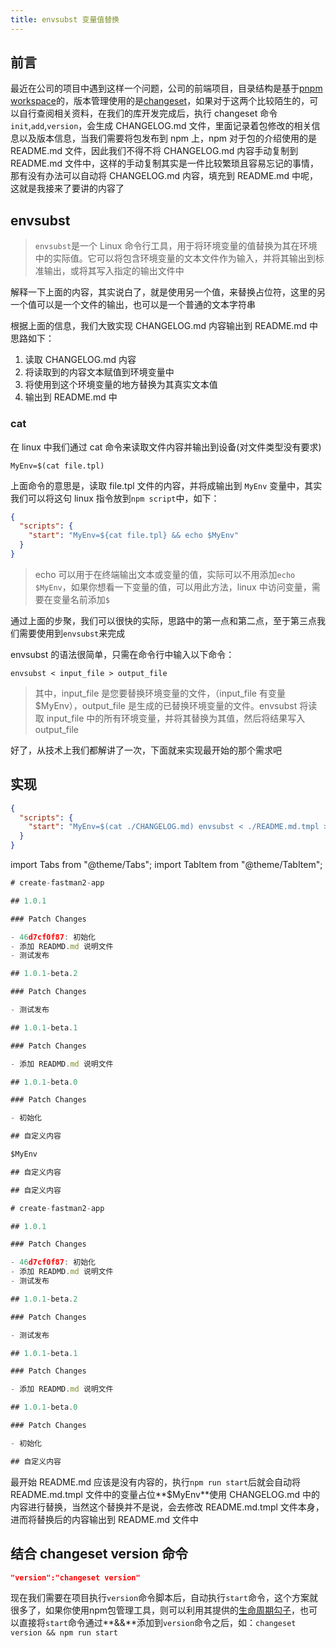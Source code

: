 ```yaml
---
title: envsubst 变量值替换
---
```


## 前言

最近在公司的项目中遇到这样一个问题，公司的前端项目，目录结构是基于[pnpm workspace](https://pnpm.io/workspaces)的，版本管理使用的是[changeset](https://github.com/changesets/changesets)，如果对于这两个比较陌生的，可以自行查阅相关资料，在我们的库开发完成后，执行 changeset 命令`init`,`add`,`version`，会生成 CHANGELOG.md 文件，里面记录着包修改的相关信息以及版本信息，当我们需要将包发布到 npm 上，npm 对于包的介绍使用的是 README.md 文件，因此我们不得不将 CHANGELOG.md 内容手动复制到 README.md 文件中，这样的手动复制其实是一件比较繁琐且容易忘记的事情，那有没有办法可以自动将 CHANGELOG.md 内容，填充到 README.md 中呢，这就是我接来了要讲的内容了

## envsubst

> `envsubst`是一个 Linux 命令行工具，用于将环境变量的值替换为其在环境中的实际值。它可以将包含环境变量的文本文件作为输入，并将其输出到标准输出，或将其写入指定的输出文件中

解释一下上面的内容，其实说白了，就是使用另一个值，来替换占位符，这里的另一个值可以是一个文件的输出，也可以是一个普通的文本字符串

根据上面的信息，我们大致实现 CHANGELOG.md 内容输出到 README.md 中思路如下：

1. 读取 CHANGELOG.md 内容
2. 将读取到的内容文本赋值到环境变量中
3. 将使用到这个环境变量的地方替换为其真实文本值
4. 输出到 README.md 中

### cat

在 linux 中我们通过 cat 命令来读取文件内容并输出到设备(对文件类型没有要求)

```linux
MyEnv=$(cat file.tpl)
```

上面命令的意思是，读取 file.tpl 文件的内容，并将成输出到 `MyEnv` 变量中，其实我们可以将这句 linux 指令放到`npm script`中，如下：

```json title=package.json
{
  "scripts": {
    "start": "MyEnv=${cat file.tpl} && echo $MyEnv"
  }
}
```

> echo 可以用于在终端输出文本或变量的值，实际可以不用添加`echo $MyEnv`，如果你想看一下变量的值，可以用此方法，linux 中访问变量，需要在变量名前添加`$`

通过上面的步聚，我们可以很快的实际，思路中的第一点和第二点，至于第三点我们需要使用到`envsubst`来完成

envsubst 的语法很简单，只需在命令行中输入以下命令：

```linux
envsubst < input_file > output_file
```

> 其中，input_file 是您要替换环境变量的文件，（input_file 有变量$MyEnv），output_file 是生成的已替换环境变量的文件。envsubst 将读取 input_file 中的所有环境变量，并将其替换为其值，然后将结果写入 output_file

好了，从技术上我们都解讲了一次，下面就来实现最开始的那个需求吧

## 实现

```json title=package.json
{
  "scripts": {
    "start": "MyEnv=$(cat ./CHANGELOG.md) envsubst < ./README.md.tmpl > ./README.md"
  }
}
```

import Tabs from "@theme/Tabs";
import TabItem from "@theme/TabItem";

<Tabs>
<TabItem value="CHANGELOG.md" label="CHANGELOG.md">

```js title=CHANGELOG.md
# create-fastman2-app

## 1.0.1

### Patch Changes

- 46d7cf0f87: 初始化
- 添加 READMD.md 说明文件
- 测试发布

## 1.0.1-beta.2

### Patch Changes

- 测试发布

## 1.0.1-beta.1

### Patch Changes

- 添加 READMD.md 说明文件

## 1.0.1-beta.0

### Patch Changes

- 初始化

```

</TabItem>
<TabItem value="README.md.tmpl" label="README.md.tmpl">

```js title=README.md.tmpl
## 自定义内容

$MyEnv

## 自定义内容
```

</TabItem>
<TabItem value="README.md" label="README.md">

```js title=README.md
## 自定义内容

# create-fastman2-app

## 1.0.1

### Patch Changes

- 46d7cf0f87: 初始化
- 添加 READMD.md 说明文件
- 测试发布

## 1.0.1-beta.2

### Patch Changes

- 测试发布

## 1.0.1-beta.1

### Patch Changes

- 添加 READMD.md 说明文件

## 1.0.1-beta.0

### Patch Changes

- 初始化

## 自定义内容
```

</TabItem>
</Tabs>

最开始 README.md 应该是没有内容的，执行`npm run start`后就会自动将 README.md.tmpl 文件中的变量占位**$MyEnv**使用 CHANGELOG.md 中的内容进行替换，当然这个替换并不是说，会去修改 README.md.tmpl 文件本身，进而将替换后的内容输出到 README.md 文件中

## 结合 changeset version 命令

```json
"version":"changeset version"
```

现在我们需要在项目执行`version`命令脚本后，自动执行`start`命令，这个方案就很多了，如果你使用npm包管理工具，则可以利用其提供的[生命周期勾子](https://docs.npmjs.com/cli/v6/using-npm/scripts#pre--post-scripts)，也可以直接将`start`命令通过**&&**添加到`version`命令之后，如：`changeset version && npm run start`
